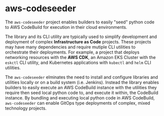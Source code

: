 # aws-codeseeder

The `aws-codeseeder` project enables builders to easily "seed" python code to AWS CodeBuild for execution in their cloud environments.

The library and its CLI utility are typically used to simplify development and deployment of complex __Infrastructure as Code__ projects. These projects may have many dependencies and require mutiple CLI utilities to orchestrate their deployments. For example, a project that deploys networking resources with the __AWS CDK__, an Amazon EKS Cluster with the `eskctl` CLI utility, and Kubernetes applications with `kubectl` and `helm` CLI utilities.

The `aws-codeseeder` elminates the need to install and configure libraries and utilities locally or on a build system (i.e. Jenkins). Instead the library enables builders to easily execute an AWS CodeBuild instance with the utilities they require then seed local python code to, and execute it within, the CodeBuild instance. By bundling and executing local python code in AWS CodeBuild, `aws-codeseeder` can enable GitOps type deployments of complex, mixed technology projects.


